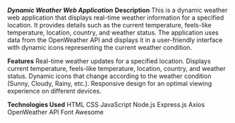 ***Dynamic Weather Web Application***
**Description**
This is a dynamic weather web application that displays real-time weather information for a specified location. It provides details such as the current temperature, feels-like temperature, location, country, and weather status. The application uses data from the OpenWeather API and displays it in a user-friendly interface with dynamic icons representing the current weather condition.

**Features**
Real-time weather updates for a specified location.
Displays current temperature, feels-like temperature, location, country, and weather status.
Dynamic icons that change according to the weather condition (Sunny, Cloudy, Rainy, etc.).
Responsive design for an optimal viewing experience on different devices.

**Technologies Used**
HTML
CSS
JavaScript
Node.js
Express.js
Axios
OpenWeather API
Font Awesome
